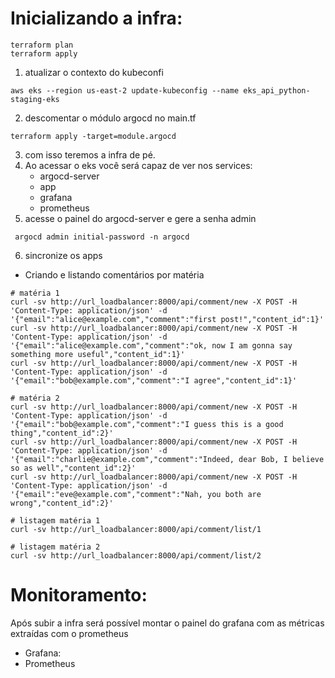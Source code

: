 # Inicializando a infra:
```
terraform plan
terraform apply
```
1. atualizar o contexto do kubeconfi
```
aws eks --region us-east-2 update-kubeconfig --name eks_api_python-staging-eks
```
2. descomentar o módulo argocd no main.tf

```
terraform apply -target=module.argocd
```
3. com isso teremos a infra de pé.
4. Ao acessar o eks você será capaz de ver nos services:
    - argocd-server
    - app
    - grafana
    - prometheus
5. acesse o painel do argocd-server e gere a senha admin
```
 argocd admin initial-password -n argocd
```
6. sincronize os apps

* Criando e listando comentários por matéria

```
# matéria 1
curl -sv http://url_loadbalancer:8000/api/comment/new -X POST -H 'Content-Type: application/json' -d '{"email":"alice@example.com","comment":"first post!","content_id":1}'
curl -sv http://url_loadbalancer:8000/api/comment/new -X POST -H 'Content-Type: application/json' -d '{"email":"alice@example.com","comment":"ok, now I am gonna say something more useful","content_id":1}'
curl -sv http://url_loadbalancer:8000/api/comment/new -X POST -H 'Content-Type: application/json' -d '{"email":"bob@example.com","comment":"I agree","content_id":1}'

# matéria 2
curl -sv http://url_loadbalancer:8000/api/comment/new -X POST -H 'Content-Type: application/json' -d '{"email":"bob@example.com","comment":"I guess this is a good thing","content_id":2}'
curl -sv http://url_loadbalancer:8000/api/comment/new -X POST -H 'Content-Type: application/json' -d '{"email":"charlie@example.com","comment":"Indeed, dear Bob, I believe so as well","content_id":2}'
curl -sv http://url_loadbalancer:8000/api/comment/new -X POST -H 'Content-Type: application/json' -d '{"email":"eve@example.com","comment":"Nah, you both are wrong","content_id":2}'

# listagem matéria 1
curl -sv http://url_loadbalancer:8000/api/comment/list/1

# listagem matéria 2
curl -sv http://url_loadbalancer:8000/api/comment/list/2
```
# Monitoramento:

Após subir a infra será possível montar o painel do grafana com as métricas extraídas com o prometheus

- Grafana: 
- Prometheus